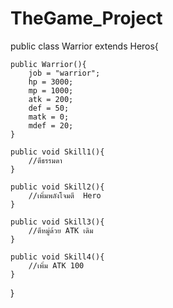 # TheGame_Project
public class Warrior extends Heros{

	public Warrior(){
		job = "warrior";
		hp = 3000;
		mp = 1000;
		atk = 200;
		def = 50;
		matk = 0;
		mdef = 20;
	}
	
	public void Skill1(){
		//ตีธรรมดา
	}
	
	public void Skill2(){
		//เพิ่มพลังโจมตี  Hero
	}
	
	public void Skill3(){
		//ตีหมู่ด้วย ATK เดิม
	}
	
	public void Skill4(){
		//เพิ่ม ATK 100
	}

}
